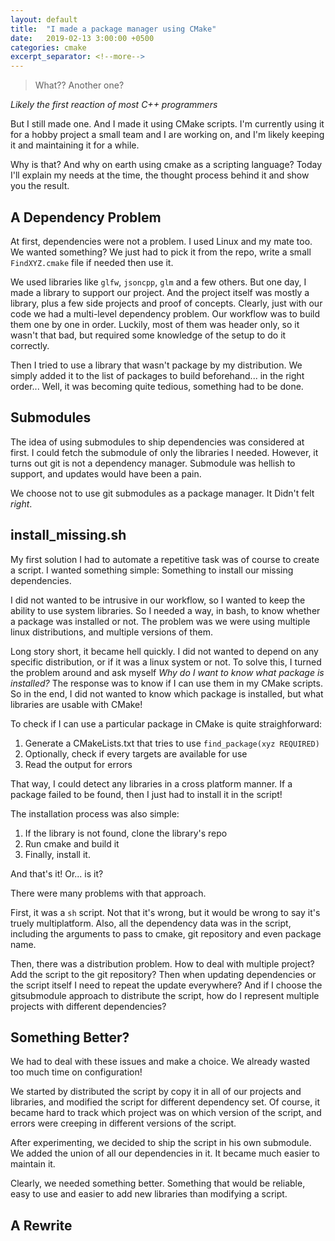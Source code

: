 ```yaml
---
layout: default
title:  "I made a package manager using CMake"
date:   2019-02-13 3:00:00 +0500
categories: cmake
excerpt_separator: <!--more-->
---
```


> What?? Another one?

_Likely the first reaction of most C++ programmers_

But I still made one. And I made it using CMake scripts. I'm currently using it for a hobby project a small team and I are working on, and I'm likely keeping it and maintaining it for a while.

Why is that? And why on earth using cmake as a scripting language? Today I'll explain my needs at the time, the thought process behind it and show you the result.

<!--more-->

## A Dependency Problem

At first, dependencies were not a problem. I used Linux and my mate too. We wanted something? We just had to pick it from the repo, write a small `FindXYZ.cmake` file if needed then use it.

We used libraries like `glfw`, `jsoncpp`, `glm` and a few others. But one day, I made a library to support our project. And the project itself was mostly a library, plus a few side projects and proof of concepts. Clearly, just with our code we had a multi-level dependency problem. Our workflow was to build them one by one in order. Luckily, most of them was header only, so it wasn't that bad, but required some knowledge of the setup to do it correctly.

Then I tried to use a library that wasn't package by my distribution. We simply added it to the list of packages to build beforehand... in the right order... Well, it was becoming quite tedious, something had to be done.

## Submodules

The idea of using submodules to ship dependencies was considered at first. I could fetch the submodule of only the libraries I needed. However, it turns out git is not a dependency manager. Submodule was hellish to support, and updates would have been a pain.

We choose not to use git submodules as a package manager. It Didn't felt *right*.

## install_missing.sh

My first solution I had to automate a repetitive task was of course to create a script. I wanted something simple: Something to install our missing dependencies.

I did not wanted to be intrusive in our workflow, so I wanted to keep the ability to use system libraries. So I needed a way, in bash, to know whether a package was installed or not. The problem was we were using multiple linux distributions, and multiple versions of them.

Long story short, it became hell quickly. I did not wanted to depend on any specific distribution, or if it was a linux system or not. To solve this, I turned the problem around and ask myself *Why do I want to know what package is installed?* The response was to know if I can use them in my CMake scripts. So in the end, I did not wanted to know which package is installed, but what libraries are usable with CMake!

To check if I can use a particular package in CMake is quite straighforward:

 1. Generate a CMakeLists.txt that tries to use `find_package(xyz REQUIRED)`
 2. Optionally, check if every targets are available for use
 3. Read the output for errors

That way, I could detect any libraries in a cross platform manner. If a package failed to be found, then I just had to install it in the script!

The installation process was also simple:

 1. If the library is not found, clone the library's repo
 2. Run cmake and build it
 3. Finally, install it.

And that's it! Or... is it?

There were many problems with that approach.

First, it was a `sh` script. Not that it's wrong, but it would be wrong to say it's truely multiplatform. Also, all the dependency data was in the script, including the arguments to pass to cmake, git repository and even package name.

Then, there was a distribution problem. How to deal with multiple project? Add the script to the git repository? Then when updating dependencies or the script itself I need to repeat the update everywhere? And if I choose the gitsubmodule approach to distribute the script, how do I represent multiple projects with different dependencies?

## Something Better?

We had to deal with these issues and make a choice. We already wasted too much time on configuration!

We started by distributed the script by copy it in all of our projects and libraries, and modified the script for different dependency set. Of course, it became hard to track which project was on which version of the script, and errors were creeping in different versions of the script.

After experimenting, we decided to ship the script in his own submodule. We added the union of all our dependencies in it. It became much easier to maintain it.

Clearly, we needed something better. Something that would be reliable, easy to use and easier to add new libraries than modifying a script.

## A Rewrite

